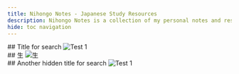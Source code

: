 ```yaml
---
title: Nihongo Notes - Japanese Study Resources
description: Nihongo Notes is a collection of my personal notes and resources from learning Japanese.
hide: toc navigation
---
```


<h1 style="display:none;margin:0;">Nihongo Notes</h1>

<div class="card-grid" markdown>

<div class="card" markdown>
## Title for search
<img src="images/card-test.png" alt="Test 1" loading="lazy">
</div>

<div class="card" markdown>
## 生
<img src="images/card-test.png" alt="生" loading="lazy">
</div>

<div class="card" markdown>
## Another hidden title for search
<img src="images/card-test.png" alt="Test 1" loading="lazy">
</div>

</div>